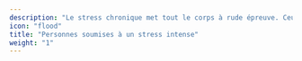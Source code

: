 ```yaml
---
description: "Le stress chronique met tout le corps à rude épreuve. Ceux qui ne peuvent pas réduire leur stress souhaitent se protéger des conséquences sanitaires grâce à une prévention optimale."
icon: "flood"
title: "Personnes soumises à un stress intense"
weight: "1"
---
```



